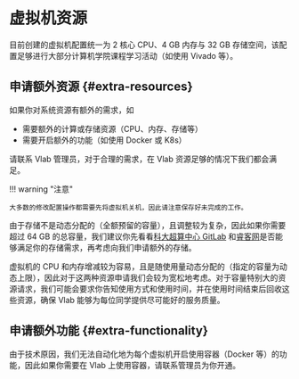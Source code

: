 # 虚拟机资源

目前创建的虚拟机配置统一为 2 核心 CPU、4 GB 内存与 32 GB 存储空间，该配置足够进行大部分计算机学院课程学习活动（如使用 Vivado 等）。

## 申请额外资源 {#extra-resources}

如果你对系统资源有额外的需求，如

- 需要额外的计算或存储资源（CPU、内存、存储等）
- 需要开启额外的功能（如使用 Docker 或 K8s）

请联系 Vlab 管理员，对于合理的需求，在 Vlab 资源足够的情况下我们都会满足。

!!! warning "注意"

    大多数的修改配置操作都需要先将虚拟机关机，因此请注意保存好未完成的工作。

由于存储不是动态分配的（全额预留的容量），且调整较为复杂，因此如果你需要超过 64 GB 的总容量，我们建议你先看看[科大超算中心 GitLab](https://git.ustc.edu.cn/) 和[睿客网](https://rec.ustc.edu.cn/)是否能够满足你的存储需求，再考虑向我们申请额外的存储。

虚拟机的 CPU 和内存增减较为容易，且是随使用量动态分配的（指定的容量为动态上限），因此对于这两种资源申请我们会较为宽松地考虑。对于容量特别大的资源请求，我们可能会要求你告知使用方式和使用时间，并在使用时间结束后回收这些资源，确保 Vlab 能够为每位同学提供尽可能好的服务质量。

## 申请额外功能 {#extra-functionality}

由于技术原因，我们无法自动化地为每个虚拟机开启使用容器（Docker 等）的功能，因此如果你需要在 Vlab 上使用容器，请联系管理员为你开通。
